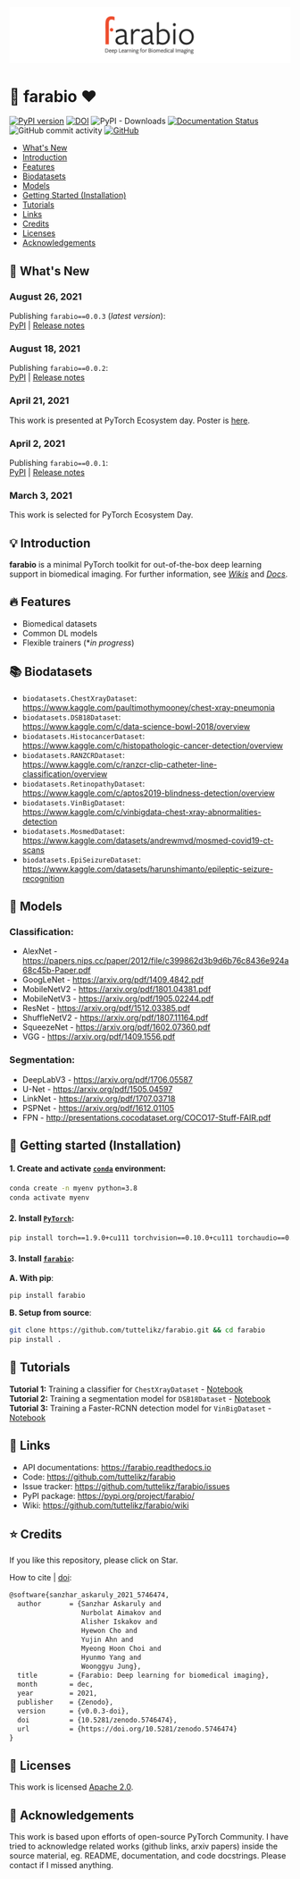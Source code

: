 ![logo](logo/logo.png)

# 🤖 farabio ❤️
[![PyPI version](https://img.shields.io/pypi/v/farabio)](https://badge.fury.io/py/farabio) [![DOI](https://zenodo.org/badge/314779309.svg)](https://zenodo.org/badge/latestdoi/314779309) ![PyPI - Downloads](https://img.shields.io/pypi/dm/farabio) [![Documentation Status](https://readthedocs.org/projects/farabio/badge/?version=latest)](https://farabio.readthedocs.io/en/latest) ![GitHub commit activity](https://img.shields.io/github/commit-activity/m/tuttelikz/farabio) 
[![GitHub](https://img.shields.io/github/license/tuttelikz/farabio)](https://opensource.org/licenses/Apache-2.0)

- [What's New](#-whats-new)
- [Introduction](#-introduction)
- [Features](#-features)
- [Biodatasets](#-biodatasets)
- [Models](#-models)
- [Getting Started (Installation)](#-getting-started-installation)
- [Tutorials](#-tutorials)
- [Links](#-links)
- [Credits](#-credits)
- [Licenses](#-licenses)
- [Acknowledgements](#-acknowledgements)

## 🎉 What's New

### August 26, 2021
Publishing `farabio==0.0.3` (*latest version*):  
[PyPI](https://pypi.org/project/farabio/0.0.3/) | [Release notes](https://github.com/tuttelikz/farabio/releases/tag/v0.0.3)

### August 18, 2021
Publishing `farabio==0.0.2`:  
[PyPI](https://pypi.org/project/farabio/0.0.2/) | [Release notes](https://github.com/tuttelikz/farabio/releases/tag/v0.0.2)

### April 21, 2021
This work is presented at PyTorch Ecosystem day. Poster is [here](https://pytorch.org/ecosystem/pted/2021).

### April 2, 2021
Publishing `farabio==0.0.1`:  
[PyPI](https://pypi.org/project/farabio/0.0.1/) | [Release notes](https://github.com/tuttelikz/farabio/releases/tag/v0.0.1)

### March 3, 2021
This work is selected for PyTorch Ecosystem Day.

## 💡 Introduction

**farabio** is a minimal PyTorch toolkit for out-of-the-box deep learning support in biomedical imaging. For further information, see [*Wikis*](https://github.com/tuttelikz/farabio/wiki) and [*Docs*](https://farabio.readthedocs.io).

## 🔥 Features
- Biomedical datasets
- Common DL models
- Flexible trainers (**in progress*)

## 📚 Biodatasets
* `biodatasets.ChestXrayDataset`:  
https://www.kaggle.com/paultimothymooney/chest-xray-pneumonia
* `biodatasets.DSB18Dataset`:  
https://www.kaggle.com/c/data-science-bowl-2018/overview
* `biodatasets.HistocancerDataset`:  
https://www.kaggle.com/c/histopathologic-cancer-detection/overview
* `biodatasets.RANZCRDataset`:  
https://www.kaggle.com/c/ranzcr-clip-catheter-line-classification/overview
* `biodatasets.RetinopathyDataset`:  
https://www.kaggle.com/c/aptos2019-blindness-detection/overview
* `biodatasets.VinBigDataset`:  
 https://www.kaggle.com/c/vinbigdata-chest-xray-abnormalities-detection
* `biodatasets.MosmedDataset`:  
https://www.kaggle.com/datasets/andrewmvd/mosmed-covid19-ct-scans
* `biodatasets.EpiSeizureDataset`:
https://www.kaggle.com/datasets/harunshimanto/epileptic-seizure-recognition

## 🚢 Models
### Classification:
* AlexNet - https://papers.nips.cc/paper/2012/file/c399862d3b9d6b76c8436e924a68c45b-Paper.pdf
* GoogLeNet - https://arxiv.org/pdf/1409.4842.pdf
* MobileNetV2 - https://arxiv.org/pdf/1801.04381.pdf
* MobileNetV3 - https://arxiv.org/pdf/1905.02244.pdf
* ResNet - https://arxiv.org/pdf/1512.03385.pdf
* ShuffleNetV2 - https://arxiv.org/pdf/1807.11164.pdf
* SqueezeNet - https://arxiv.org/pdf/1602.07360.pdf
* VGG - https://arxiv.org/pdf/1409.1556.pdf

### Segmentation:
* DeepLabV3 - https://arxiv.org/pdf/1706.05587
* U-Net - https://arxiv.org/pdf/1505.04597
* LinkNet - https://arxiv.org/pdf/1707.03718
* PSPNet - https://arxiv.org/pdf/1612.01105
* FPN - http://presentations.cocodataset.org/COCO17-Stuff-FAIR.pdf

## 🚀 Getting started (Installation)

#### 1. Create and activate [`conda`](https://conda.io/projects/conda/en/latest/user-guide/tasks/manage-environments.html#creating-an-environment-with-commands) environment:
```bash
conda create -n myenv python=3.8
conda activate myenv
```
#### 2. Install [`PyTorch`](https://pytorch.org/):
```bash
pip install torch==1.9.0+cu111 torchvision==0.10.0+cu111 torchaudio==0.9.0 -f https://download.pytorch.org/whl/torch_stable.html
```

#### 3. Install [`farabio`](https://github.com/tuttelikz/farabio):
**A. With pip**:
```bash
pip install farabio
```

**B. Setup from source**:
```bash
git clone https://github.com/tuttelikz/farabio.git && cd farabio
pip install .
```

## 🤿 Tutorials
**Tutorial 1:** Training a classifier for `ChestXrayDataset` - [Notebook](https://github.com/tuttelikz/farabio/blob/main/farabio/notebooks/train-classifier.ipynb)  
**Tutorial 2:** Training a segmentation model for `DSB18Dataset` - [Notebook](https://github.com/tuttelikz/farabio/blob/main/farabio/notebooks/train-segmentation.ipynb)  
**Tutorial 3:** Training a Faster-RCNN detection model for `VinBigDataset` - [Notebook](https://github.com/tuttelikz/farabio/blob/main/farabio/notebooks/train-detection.ipynb)

## 🔎 Links
- API documentations: https://farabio.readthedocs.io
- Code: https://github.com/tuttelikz/farabio
- Issue tracker: https://github.com/tuttelikz/farabio/issues
- PyPI package: https://pypi.org/project/farabio/
- Wiki: https://github.com/tuttelikz/farabio/wiki

## ⭐ Credits
If you like this repository, please click on Star.  

How to cite | [doi](https://zenodo.org/record/5746474#.YaclirqRX-g):
```text
@software{sanzhar_askaruly_2021_5746474,
  author       = {Sanzhar Askaruly and
                  Nurbolat Aimakov and
                  Alisher Iskakov and
                  Hyewon Cho and
                  Yujin Ahn and
                  Myeong Hoon Choi and
                  Hyunmo Yang and
                  Woonggyu Jung},
  title        = {Farabio: Deep learning for biomedical imaging},
  month        = dec,
  year         = 2021,
  publisher    = {Zenodo},
  version      = {v0.0.3-doi},
  doi          = {10.5281/zenodo.5746474},
  url          = {https://doi.org/10.5281/zenodo.5746474}
}
```
## 📃 Licenses
This work is licensed [Apache 2.0](https://github.com/tuttelikz/farabio/blob/main/LICENSE).

## 🤩 Acknowledgements
This work is based upon efforts of open-source PyTorch Community. I have tried to acknowledge related works (github links, arxiv papers) inside the source material, eg. README, documentation, and code docstrings. Please contact if I missed anything.
